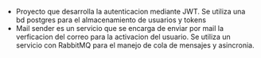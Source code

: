 * Proyecto que desarrolla la autenticacion mediante JWT. Se utiliza una bd postgres para el almacenamiento de usuarios y tokens
* Mail sender es un servicio que se encarga de enviar por mail la verficacion del correo para la activacion del usuario. Se utiliza un servicio con RabbitMQ para el manejo de cola de mensajes y asincronia.
